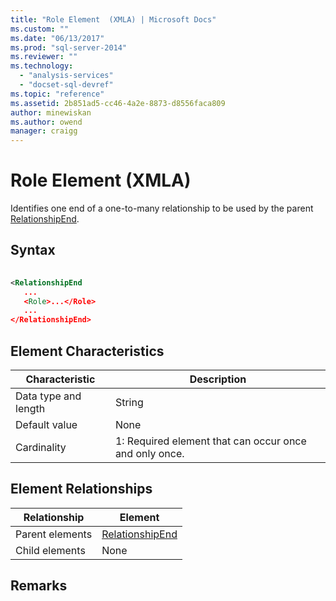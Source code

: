 ```yaml
---
title: "Role Element  (XMLA) | Microsoft Docs"
ms.custom: ""
ms.date: "06/13/2017"
ms.prod: "sql-server-2014"
ms.reviewer: ""
ms.technology: 
  - "analysis-services"
  - "docset-sql-devref"
ms.topic: "reference"
ms.assetid: 2b851ad5-cc46-4a2e-8873-d8556faca809
author: minewiskan
ms.author: owend
manager: craigg
---
```

# Role Element  (XMLA)
  Identifies one end of a one-to-many relationship to be used by the parent [RelationshipEnd](../../scripting/data-type/relationshipend-data-type-assl.md).  
  
## Syntax  
  
```xml  
  
<RelationshipEnd  
   ...  
   <Role>...</Role>  
   ...  
</RelationshipEnd>  
```  
  
## Element Characteristics  
  
|Characteristic|Description|  
|--------------------|-----------------|  
|Data type and length|String|  
|Default value|None|  
|Cardinality|1: Required element that can occur once and only once.|  
  
## Element Relationships  
  
|Relationship|Element|  
|------------------|-------------|  
|Parent elements|[RelationshipEnd](../../scripting/data-type/relationshipend-data-type-assl.md)|  
|Child elements|None|  
  
## Remarks  
  
